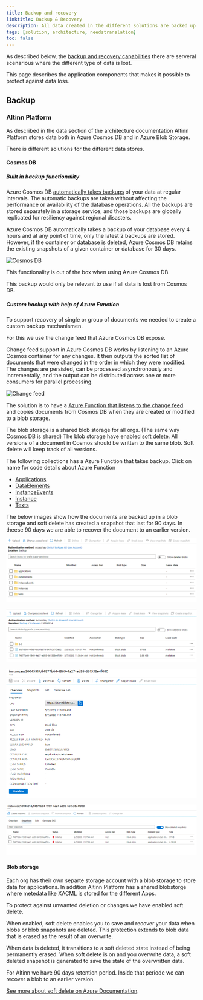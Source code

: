 ```yaml
---
title: Backup and recovery
linktitle: Backup & Recovery
description: All data created in the different solutions are backed up so it is possible to restore it in case of data loss.
tags: [solution, architecture, needstranslation]
toc: false
---
```


As described below, the [backup and recovery capabilities](/nb/technology/architecture/capabilities/devops/platformoperations/backupandrecovery/)
there are serveral scenarious where the different type of data is lost.

This page describes the application components that makes it possible to protect against data loss.

## Backup

### Altinn Platform

As described in the data section of the architecture documentation Altinn Platform stores data both in
Azure Cosmos DB and in Azure Blob Storage.

There is different solutions for the different data stores.

#### Cosmos DB

##### Built in backup functionality

Azure Cosmos DB [automatically takes backups](https://docs.microsoft.com/en-us/azure/cosmos-db/online-backup-and-restore)
of your data at regular intervals. The automatic backups are taken without affecting the performance
or availability of the database operations. All the backups are stored separately in a storage service, and those backups
are globally replicated for resiliency against regional disasters.

Azure Cosmos DB automatically takes a backup of your database every 4 hours and at any point of time, only the
latest 2 backups are stored. However, if the container or database is deleted, Azure Cosmos DB retains the existing
snapshots of a given container or database for 30 days.

![Cosmos DB](https://user-images.githubusercontent.com/13309071/77288403-0ae90300-6cd8-11ea-8be0-73bbda082fab.png "Cosmos DB")

This functionality is out of the box when using Azure Cosmos DB.

This backup would only be relevant to use if all data is lost from Cosmos DB.

##### Custom backup with help of Azure Function

To support recovery of single or group of documents we needed to create a custom backup mechanismen.

For this we use the change feed that Azure Cosmos DB expose.

Change feed support in Azure Cosmos DB works by listening to an Azure Cosmos container for any changes. It then
outputs the sorted list of documents that were changed in the order in which they were modified. The changes are
persisted, can be processed asynchronously and incrementally, and the output can be distributed across one or
more consumers for parallel processing.

 ![Change feed](https://user-images.githubusercontent.com/13309071/77245359-4b844600-6c1e-11ea-9960-b09dd9a05d92.png "Change feed")

The solution is to have a [Azure Function that listens to the change feed](https://docs.microsoft.com/en-us/azure/cosmos-db/change-feed-functions)  
and copies documents from Cosmos DB when they are created or modified to a blob storage. 

The blob storage is a shared blob storage for all orgs.  (The same way Cosmos DB is shared)
The blob storage have enabled [soft delete](https://docs.microsoft.com/en-us/azure/storage/blobs/storage-blob-soft-delete?tabs=azure-portal).
All versions of a document in Cosmos should be written to the same blob. Soft delete will keep track of all versions.

The following collections has a Azure Function that takes backup. Click on name for code details about Azure Function

- [Applications](https://github.com/Altinn/altinn-studio/blob/master/src/Altinn.Platform/Altinn.Platform.Storage/CosmosBackup/Applications/Applications.cs)
- [DataElements](https://github.com/Altinn/altinn-studio/blob/master/src/Altinn.Platform/Altinn.Platform.Storage/CosmosBackup/DataElements/DataElements.cs)
- [InstanceEvents](https://github.com/Altinn/altinn-studio/blob/master/src/Altinn.Platform/Altinn.Platform.Storage/CosmosBackup/InstanceEvents/InstanceEvents.cs)
- [Instance](https://github.com/Altinn/altinn-studio/tree/master/src/Altinn.Platform/Altinn.Platform.Storage/CosmosBackup/Instances)
- [Texts](https://github.com/Altinn/altinn-studio/blob/master/src/Altinn.Platform/Altinn.Platform.Storage/CosmosBackup/Texts/Texts.cs)

The below images show how the documents are backed up in a blob storage and soft delete has created a snapshot that last for 90 days. 
In theese 90 days we are able to recover the document to an earlier version.

![DB collections](containers.png "The containers for the different cosmos DB collections")

![A list of blobs](blobs.png "A list of blobs for a given party")

![Details for a document](document-details.png "Details for a document, like when it was created and when last changed")

![A list of snapshots](snapshots.png "A list of snapshots that can be used to restore the document to an earlier version")

#### Blob storage

Each org has their own separte storage account with a blob storage to store data for applications.
In addition Altinn Platform has a shared blobstorge where metedata like XACML is stored for the different Apps.

To protect against unwanted deletion or changes we have enabled soft delete.

When enabled, soft delete enables you to save and recover your data when blobs or blob snapshots are deleted.
This protection extends to blob data that is erased as the result of an overwrite.

When data is deleted, it transitions to a soft deleted state instead of being permanently erased.
When soft delete is on and you overwrite data, a soft deleted snapshot is generated to save the state of the overwritten data.

For Altinn we have 90 days retention period. Inside that periode we can recover a blob to an earlier version.

[See more about soft delete on Azure Documentation](https://docs.microsoft.com/en-us/azure/storage/blobs/storage-blob-soft-delete?tabs=azure-portal).
